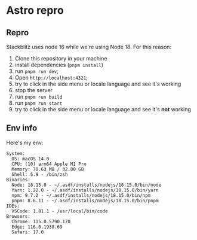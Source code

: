 # Astro repro

## Repro

Stackblitz uses node 16 while we're using Node 18. For this reason:

1. Clone this repository in your machine
1. install dependencies (`pnpm install`)
1. run `pnpm run dev`;
1. Open `http://localhost:4321`;
1. try to click in the side menu or locale language and see it's working
1. stop the server
1. run `pnpm run build`
1. run `pnpm run start`
1. try to click in the side menu or locale language and see it's **not** working

## Env info

Here's my env:

```text
System:
  OS: macOS 14.0
  CPU: (10) arm64 Apple M1 Pro
  Memory: 70.63 MB / 32.00 GB
  Shell: 5.9 - /bin/zsh
Binaries:
  Node: 18.15.0 - ~/.asdf/installs/nodejs/18.15.0/bin/node
  Yarn: 1.22.0 - ~/.asdf/installs/nodejs/18.15.0/bin/yarn
  npm: 9.7.2 - ~/.asdf/installs/nodejs/18.15.0/bin/npm
  pnpm: 8.6.11 - ~/.asdf/installs/nodejs/18.15.0/bin/pnpm
IDEs:
  VSCode: 1.81.1 - /usr/local/bin/code
Browsers:
  Chrome: 115.0.5790.170
  Edge: 116.0.1938.69
  Safari: 17.0
```
